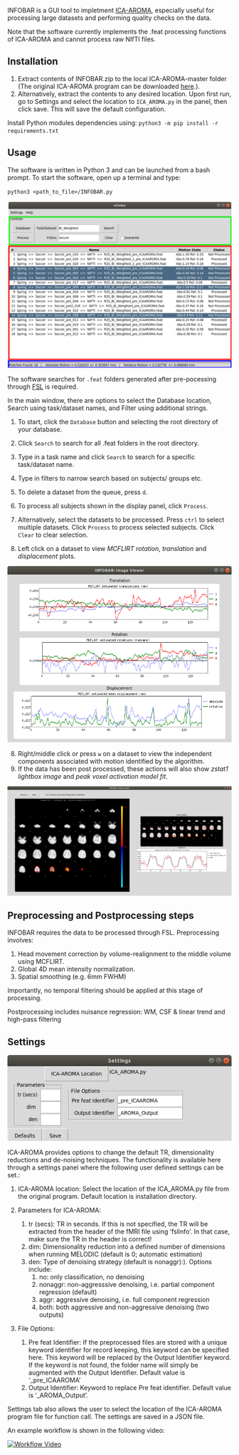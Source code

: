 INFOBAR is a GUI tool to impletment [ICA-AROMA](https://github.com/maartenmennes/ICA-AROMA), especially useful for processing large datasets and performing quality checks on the data.  

Note that the software currently implements the .feat processing functions of ICA-AROMA and cannot process raw NIfTI files.
## Installation

1. Extract contents of INFOBAR.zip to the local ICA-AROMA-master folder (The original ICA-AROMA program can be downloaded [here](https://github.com/maartenmennes/ICA-AROMA).). 
2. Alternatively, extract the contents to any desired location. Upon first run, go to Settings and select the location to `ICA_AROMA.py` in the panel, then click save. This will save the default configuration.

Install Python modules dependencies using: `python3 -m pip install -r requirements.txt`



## Usage

The software is written in Python 3 and can be launched from a bash prompt. To start the software, open up a terminal and type: 

`python3 <path_to_file>/INFOBAR.py`

![Main Window](help/MainWindow.png)

The software searches for `.feat` folders generated after pre-pocessing through [FSL](https://fsl.fmrib.ox.ac.uk/fsl/fslwiki/) is required. 

In the main window, there are options to select the Database location, Search using task/dataset names, and Filter using additional strings.

1. To start, click the `Database` button and selecting the root directory of your database.

2. Click `Search` to search for all .feat folders in the root directory.
    
3. Type in a task name and click `Search` to search for a specific task/dataset name.
4. Type in filters to narrow search based on subjects/ groups etc.
5. To delete a dataset from the queue, press `d`.
5. To process all  subjects shown in the display panel, click `Process`.
6. Alternatively, select the datasets to be processed. Press `ctrl` to select multiple datasets. Click `Process` to process selected subjects. Click `Clear` to clear selection. 
7. Left click on a dataset to view *MCFLIRT rotation*, *translation* and *displacement* plots.

![Pre Processed Viewer](help/PreViewer.png)

8. Right/middle click or press `w` on a dataset to view the independent components associated with motion identified by the algorithm.
9. If the data has been post processed, these actions will also show *zstat1 lightbox image* and *peak voxel activation model fit*.

![Post Processed Viewer](help/PostViewer.png)

       
## Preprocessing and Postprocessing steps
INFOBAR requires the data to be processed through FSL. Preprocessing involves:
1. Head movement correction by volume-realignment to the middle volume using MCFLIRT.
2. Global 4D mean intensity normalization.
3. Spatial smoothing (e.g. 6mm FWHM)

Importantly, no temporal filtering should be applied at this stage of processing.

Postprocessing includes nuisance regression: WM, CSF & linear trend and high-pass filtering

## Settings

![Settings](help/Settings.png)

ICA-AROMA provides options to change the default TR, dimensionality reductions and de-noising techniques. The functionality is available here through a settings panel where the following user defined settings can be set.:
1. ICA-AROMA location: Select the location of the ICA_AROMA.py file from the original program. Default location is installation directory.
2.	Parameters for ICA-AROMA:
	1. tr (secs): TR in seconds. If this is not specified, the TR will be extracted from the header of the fMRI file using ‘fslinfo’. In that case, make sure the TR in the header is correct!
	2. 	dim:  Dimensionality reduction into a defined number of dimensions when running MELODIC (default is 0; automatic estimation)
	3. 	den: Type of denoising strategy (default is nonaggr):). Options include:
		1. no: only classification, no denoising 
		2. nonaggr: non-aggresssive denoising, i.e. partial component regression (default) 
		3. aggr: aggressive denoising, i.e. full component regression 
		4. both: both aggressive and non-aggressive denoising (two outputs)

3.	File Options:
	1. Pre feat Identifier:  If the preprocessed files are stored with a unique keyword identifier for record keeping, this keyword can be specified here. This keyword will be replaced by the Output Identifier keyword. If the keyword is not found, the folder name will simply be augmented with the Output Identifier. Default value is ‘_pre_ICAAROMA’
	2. Output Identifier: Keyword to replace Pre feat identifier. Default value is ‘_AROMA_Output’.

 Settings tab also allows the user to select the location of the ICA-AROMA program file for function call. The settings are saved in a JSON file. 

An example workflow is shown in the following video: 

 [![Workflow Video](https://img.youtube.com/vi/EkWjREknHBg/0.jpg)](https://youtu.be/EkWjREknHBg)
